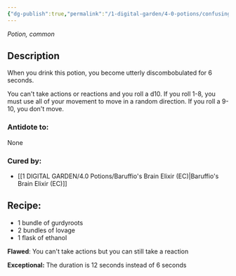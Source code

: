 ```yaml
---
{"dg-publish":true,"permalink":"/1-digital-garden/4-0-potions/confusing-concoction-1st/"}
---
```


*Potion, common* 

## Description

When you drink this potion, you become utterly discombobulated for 6 seconds. 

You can't take actions or reactions and you roll a d10. If you roll 1-8, you must use all of your movement to move in a random direction. If you roll a 9-10, you don't move.

### Antidote to: 
None

### Cured by:
- [[1 DIGITAL GARDEN/4.0 Potions/Baruffio's Brain Elixir (EC)\|Baruffio's Brain Elixir (EC)]]

## Recipe:

* 1 bundle of gurdyroots
* 2 bundles of lovage
* 1 flask of ethanol

**Flawed**:
You can't take actions but you can still take a reaction

**Exceptional:** 
The duration is 12 seconds instead of 6 seconds
